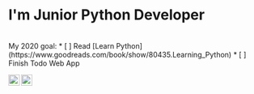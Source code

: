 # I'm Junior Python Developer

</br>
My 2020 goal:
* [ ] Read [Learn Python](https://www.goodreads.com/book/show/80435.Learning_Python)
* [ ] Finish Todo Web App


[<img align="left" alt="humanbeing-dev | LinkedIn" width="22px" src="https://cdn.jsdelivr.net/npm/simple-icons@v3/icons/linkedin.svg" />][linkedin]
[<img align="left" alt="humanbeing-dev | StackOverFlow" width="22px" src="https://encrypted-tbn0.gstatic.com/images?q=tbn%3AANd9GcS3ZcfaPSJ17XXbI1xggkqIFaC7QnXLN7YF4Q&usqp=CAU" />][stackoverflow]

[linkedin]: https://linkedin.com/in/maciej-sitowski/
[stackoverflow]: https://stackoverflow.com/users/12099563/humanbeing

